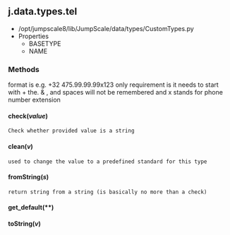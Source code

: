 <!-- toc -->
## j.data.types.tel

- /opt/jumpscale8/lib/JumpScale/data/types/CustomTypes.py
- Properties
    - BASETYPE
    - NAME

### Methods

format is e.g. +32 475.99.99.99x123
only requirement is it needs to start with +
the. & , and spaces will not be remembered
and x stands for phone number extension

#### check(*value*) 

```
Check whether provided value is a string

```

#### clean(*v*) 

```
used to change the value to a predefined standard for this type

```

#### fromString(*s*) 

```
return string from a string (is basically no more than a check)

```

#### get_default(**) 

#### toString(*v*) 

